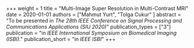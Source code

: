 +++
weight = 1
title = "Multi-Image Super Resolution in Multi-Contrast MRI"
date = 2020-01-01
authors = ["Mahmut Yurt", "Tolga Cukur" ]
abstract = "To be presented in *The 28th IEEE Conference on Signal Processing and Communications Applications (SIU 2020)*"
publication_types = ["3"]
publication = "in *IEEE International Symposium on Biomedical Imaging (ISBI)*."
publication_short = "in *IEEE ISBI*"
+++
